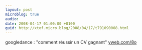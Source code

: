 ```yaml
---
layout: post
microblog: true
audio: 
date: 2008-04-17 01:00:00 +0100
guid: http://xtof.micro.blog/2008/04/17/t791090008.html
---
```

googledance : "comment réussir un CV gagnant" [yweb.com/8o](http://yweb.com/8o)

